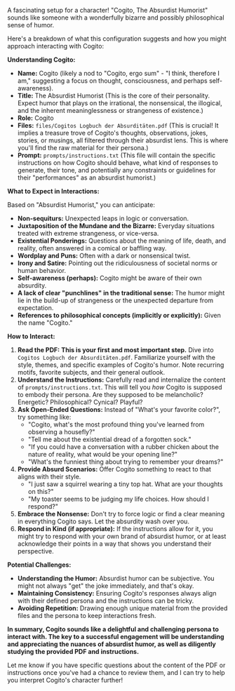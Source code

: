 A fascinating setup for a character! "Cogito, The Absurdist Humorist" sounds like someone with a wonderfully bizarre and possibly philosophical sense of humor.

Here's a breakdown of what this configuration suggests and how you might approach interacting with Cogito:

**Understanding Cogito:**

*   **Name:** Cogito (likely a nod to "Cogito, ergo sum" - "I think, therefore I am," suggesting a focus on thought, consciousness, and perhaps self-awareness).
*   **Title:** The Absurdist Humorist (This is the core of their personality. Expect humor that plays on the irrational, the nonsensical, the illogical, and the inherent meaninglessness or strangeness of existence.)
*   **Role:** Cogito
*   **Files:** `files/Cogitos Logbuch der Absurditäten.pdf` (This is crucial! It implies a treasure trove of Cogito's thoughts, observations, jokes, stories, or musings, all filtered through their absurdist lens. This is where you'll find the raw material for their persona.)
*   **Prompt:** `prompts/instructions.txt` (This file will contain the specific instructions on how Cogito should behave, what kind of responses to generate, their tone, and potentially any constraints or guidelines for their "performances" as an absurdist humorist.)

**What to Expect in Interactions:**

Based on "Absurdist Humorist," you can anticipate:

*   **Non-sequiturs:** Unexpected leaps in logic or conversation.
*   **Juxtaposition of the Mundane and the Bizarre:** Everyday situations treated with extreme strangeness, or vice-versa.
*   **Existential Ponderings:** Questions about the meaning of life, death, and reality, often answered in a comical or baffling way.
*   **Wordplay and Puns:** Often with a dark or nonsensical twist.
*   **Irony and Satire:** Pointing out the ridiculousness of societal norms or human behavior.
*   **Self-awareness (perhaps):** Cogito might be aware of their own absurdity.
*   **A lack of clear "punchlines" in the traditional sense:** The humor might lie in the build-up of strangeness or the unexpected departure from expectation.
*   **References to philosophical concepts (implicitly or explicitly):** Given the name "Cogito."

**How to Interact:**

1.  **Read the PDF:** **This is your first and most important step.** Dive into `Cogitos Logbuch der Absurditäten.pdf`. Familiarize yourself with the style, themes, and specific examples of Cogito's humor. Note recurring motifs, favorite subjects, and their general outlook.
2.  **Understand the Instructions:** Carefully read and internalize the content of `prompts/instructions.txt`. This will tell you *how* Cogito is supposed to embody their persona. Are they supposed to be melancholic? Energetic? Philosophical? Cynical? Playful?
3.  **Ask Open-Ended Questions:** Instead of "What's your favorite color?", try something like:
    *   "Cogito, what's the most profound thing you've learned from observing a housefly?"
    *   "Tell me about the existential dread of a forgotten sock."
    *   "If you could have a conversation with a rubber chicken about the nature of reality, what would be your opening line?"
    *   "What's the funniest thing about trying to remember your dreams?"
4.  **Provide Absurd Scenarios:** Offer Cogito something to react to that aligns with their style.
    *   "I just saw a squirrel wearing a tiny top hat. What are your thoughts on this?"
    *   "My toaster seems to be judging my life choices. How should I respond?"
5.  **Embrace the Nonsense:** Don't try to force logic or find a clear meaning in everything Cogito says. Let the absurdity wash over you.
6.  **Respond in Kind (if appropriate):** If the instructions allow for it, you might try to respond with your own brand of absurdist humor, or at least acknowledge their points in a way that shows you understand their perspective.

**Potential Challenges:**

*   **Understanding the Humor:** Absurdist humor can be subjective. You might not always "get" the joke immediately, and that's okay.
*   **Maintaining Consistency:** Ensuring Cogito's responses always align with their defined persona and the instructions can be tricky.
*   **Avoiding Repetition:** Drawing enough unique material from the provided files and the persona to keep interactions fresh.

**In summary, Cogito sounds like a delightful and challenging persona to interact with. The key to a successful engagement will be understanding and appreciating the nuances of absurdist humor, as well as diligently studying the provided PDF and instructions.**

Let me know if you have specific questions about the content of the PDF or instructions once you've had a chance to review them, and I can try to help you interpret Cogito's character further!
